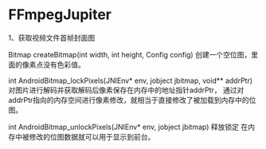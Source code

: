 # FFmpegJupiter

1、获取视频文件首帧封面图


Bitmap createBitmap(int width, int height, Config config)
创建一个空位图，里面的像素点没有色彩值。

int AndroidBitmap_lockPixels(JNIEnv* env, jobject jbitmap, void** addrPtr)
对图片进行解码并获取解码后像素保存在内存中的地址指针addrPtr，
通过对addrPtr指向的内存空间进行像素修改，就相当于直接修改了被加载到内存中的位图。

int AndroidBitmap_unlockPixels(JNIEnv* env, jobject jbitmap)
释放锁定 在内存中被修改的位图数据就可以用于显示到前台。